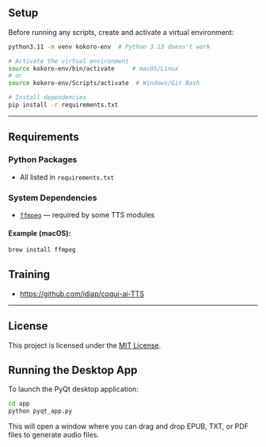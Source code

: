## Setup

Before running any scripts, create and activate a virtual environment:

```bash
python3.11 -m venv kokoro-env  # Python 3.13 doesn't work

# Activate the virtual environment
source kokoro-env/bin/activate     # macOS/Linux
# or
source kokoro-env/Scripts/activate  # Windows/Git Bash

# Install dependencies
pip install -r requirements.txt
```

---

## Requirements

### Python Packages

* All listed in `requirements.txt`

### System Dependencies

* [`ffmpeg`](https://ffmpeg.org/) — required by some TTS modules

#### Example (macOS):

```bash
brew install ffmpeg
```


## Training

- https://github.com/idiap/coqui-ai-TTS

---

## License

This project is licensed under the [MIT License](./LICENSE).

## Running the Desktop App

To launch the PyQt desktop application:

```bash
cd app
python pyqt_app.py
```

This will open a window where you can drag and drop EPUB, TXT, or PDF files to generate audio files.
